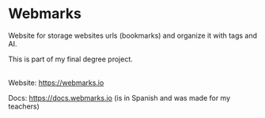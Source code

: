 # Webmarks

Website for storage websites urls (bookmarks) and organize it with tags and AI.

This is part of my final degree project.
<br><br>

Website: https://webmarks.io

Docs: https://docs.webmarks.io (is in Spanish and was made for my teachers)
